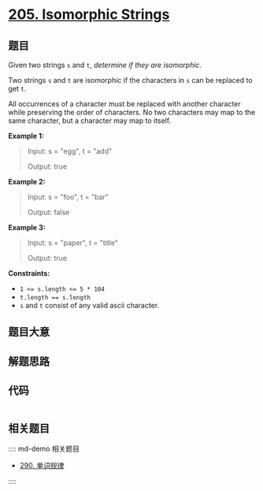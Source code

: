# [205. Isomorphic Strings](https://leetcode.com/problems/isomorphic-strings)

## 题目

Given two strings `s` and `t`, _determine if they are isomorphic_.

Two strings `s` and `t` are isomorphic if the characters in `s` can be
replaced to get `t`.

All occurrences of a character must be replaced with another character while
preserving the order of characters. No two characters may map to the same
character, but a character may map to itself.



**Example 1:**

> Input: s = "egg", t = "add"
> 
> Output: true

**Example 2:**

> Input: s = "foo", t = "bar"
> 
> Output: false

**Example 3:**

> Input: s = "paper", t = "title"
> 
> Output: true

**Constraints:**

  * `1 <= s.length <= 5 * 104`
  * `t.length == s.length`
  * `s` and `t` consist of any valid ascii character.


## 题目大意

## 解题思路

## 代码

```javascript

```

## 相关题目

:::: md-demo 相关题目
- [290. 单词规律](https://leetcode.com/problems/word-pattern)

::::
